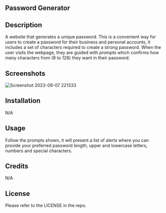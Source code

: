 ## Password Generator

## Description
A website that generates a unique password. This is a convenient way for users to create a password for their business and personal accounts, it includes a set of characters required to create a strong password. When the user visits the webpage, they are guided with prompts which confirms how many characters from (8 to 128) they want in their password. 

## Screenshots
![Screenshot 2023-09-07 221333](https://github.com/itsbbea/password-generator/assets/137044035/a3c9debf-30e4-4888-b494-2d5951bb512c)


## Installation
N/A

## Usage
Follow the prompts shown, it will present a list of alerts where you can provide your preferred password length, upper and lowercase letters, numbers and special characters. 
## Credits
N/A

## License
Please refer to the LICENSE in the repo.

